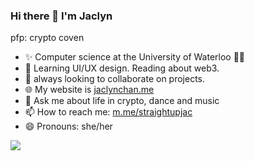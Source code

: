 ### Hi there 👋 I'm Jaclyn
pfp: crypto coven
- ✨ Computer science at the University of Waterloo 👩‍💻 
- 🌱 Learning UI/UX design. Reading about web3. 
- 👯 always looking to collaborate on projects.
- 🌐 My website is [jaclynchan.me](https://jaclynchan.me/)
- 💬 Ask me about life in crypto, dance and music
- 📫 How to reach me: [m.me/straightupjac](https://m.me/straightupjac)
- 😄 Pronouns: she/her

<img src="https://github-readme-stats.vercel.app/api?username=straightupjac&show_icons=true&count_private=true" />

<!-- statistics widget first seen on 9at8's profile https://github.com/9at8 -->
